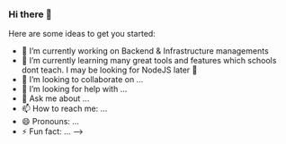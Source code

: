 ### Hi there 👋

Here are some ideas to get you started:

- 🔭 I’m currently working on Backend & Infrastructure managements
- 🌱 I’m currently learning many great tools and features which schools dont teach. I may be looking for NodeJS later 🤔
- 👯 I’m looking to collaborate on ...
- 🤔 I’m looking for help with ...
- 💬 Ask me about ...
- 📫 How to reach me: ...
- 😄 Pronouns: ...
- ⚡ Fun fact: ...
-->
